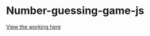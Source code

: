 # Number-guessing-game-js
[View the working here](https://harsha12a.github.io/Number-guessing-game-js/Codes/)
